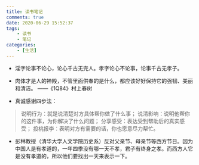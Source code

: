 ```yaml
---
title: 读书笔记
comments: true
date: 2020-06-29 15:52:37
tags:
    - 读书
    - 笔记
categories:
    - [生活]
---
```

+ 淫字论事不论心，论心千古无完人。孝字论心不论事，论事千古无孝子。

+ 肉体才是人的神殿，不管里面供奉的是什么，都应该好好保持它的强韧、美丽和清洁。  ——《1Q84》村上春树

+ 真诚感谢四步法：
> 说明行为：就是说清楚对方具体帮你做了什么事；
> 说清影响：说明他帮你的这件事，为你解决了什么问题；
> 分享感受：表达受到帮助后的真实感受；
> 投桃报李：表明对方有需要的话，你也愿意尽力帮忙。

+ 彭林教授（清华大学人文学院历史系）反对父亲节、母亲节等西方节日。因为中国人是有孝道的，一年四季没有哪一天不孝，君子有终身之孝。而西方人它是没有孝道的，所以他们要找出一天来表示一下。

